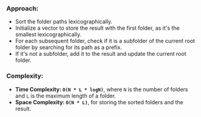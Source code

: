 ### Approach:
- Sort the folder paths lexicographically.
- Initialize a vector to store the result with the first folder, as it's the smallest lexicographically.
- For each subsequent folder, check if it is a subfolder of the current root folder by searching for its path as a prefix.
- If it's not a subfolder, add it to the result and update the current root folder.
​
### Complexity:
- **Time Complexity: `O(N * L * logN)`**, where `N` is the number of folders and `L` is the maximum length of a folder.
- **Space Complexity: `O(N * L)`**, for storing the sorted folders and the result.